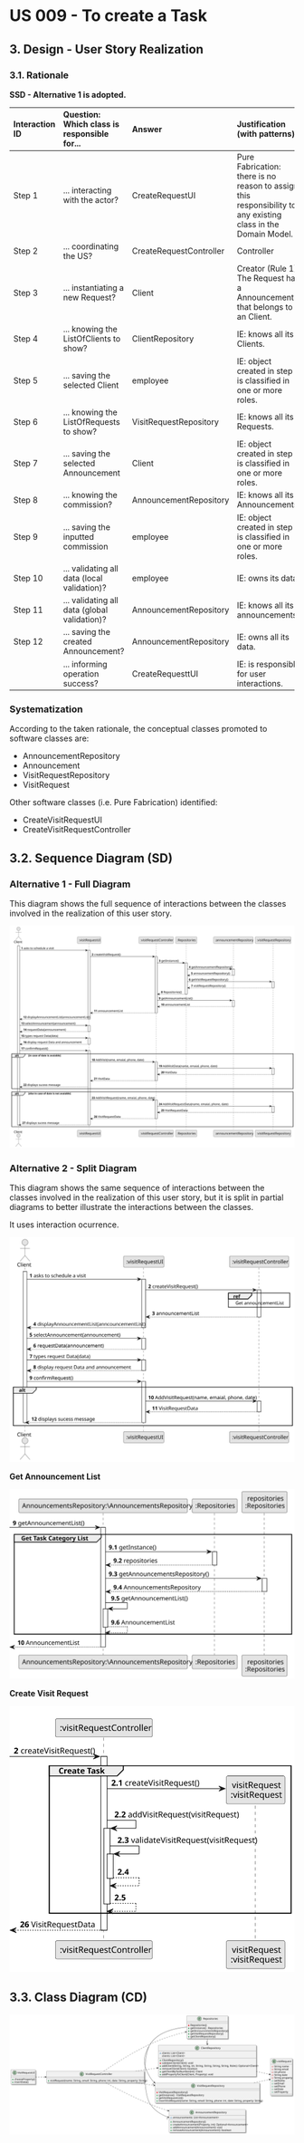 # US 009 - To create a Task

## 3. Design - User Story Realization

### 3.1. Rationale

**SSD - Alternative 1 is adopted.**

| Interaction ID | Question: Which class is responsible for...    | Answer                  | Justification (with patterns)                                                                                 |
|:---------------|:-----------------------------------------------|:------------------------|:--------------------------------------------------------------------------------------------------------------|
| Step 1         | 	... interacting with the actor?               | CreateRequestUI         | Pure Fabrication: there is no reason to assign this responsibility to any existing class in the Domain Model. |
| Step 2	  		    | 	... coordinating the US?                      | CreateRequestController | Controller                                                                                                    |
| Step 3	  		    | 	... instantiating a new Request?              | Client                  | Creator (Rule 1): The Request has a Announcement that belongs to an Client.                                   |
| Step 4			  		  | ... knowing the ListOfClients to show?         | ClientRepository        | IE: knows all its Clients.                                                                                    |
| Step 5	  		    | 	... saving the selected Client 						         | employee                | IE:  object created in step 3 is classified in one or more roles.                                             |
| Step 6		       | 	... knowing the ListOfRequests to show? 					 | VisitRequestRepository  | IE: knows all its Requests.                                                                                   |
| Step 7  		     | 		... saving the selected Announcement		       | Client                  | IE: object created in step 3 is classified in one or more roles.                                              |
| Step 8  		     | 	... knowing the commission?                   | AnnouncementRepository  | IE: knows all its Announcements.                                                                              |
| Step 9  		     | 	... saving the inputted commission            | employee                | IE: object created in step 1 is classified in one or more roles.                                              |
| Step 10  		    | 	... validating all data (local validation)?   | employee                | IE: owns its data.                                                                                            |
| Step 11 		     | 		... validating all data (global validation)? | AnnouncementRepository  | IE: knows all its announcements.                                                                              |              
| Step 12  		    | 	... saving the created Announcement?          | AnnouncementRepository  | IE: owns all its data.                                                                                        | 
| 			  		        | 	... informing operation success?              | CreateRequesttUI        | IE: is responsible for user interactions.                                                                     |

### Systematization ##

According to the taken rationale, the conceptual classes promoted to software classes are:

* AnnouncementRepository
* Announcement
* VisitRequestRepository
* VisitRequest

Other software classes (i.e. Pure Fabrication) identified:

* CreateVisitRequestUI
* CreateVisitRequestController

## 3.2. Sequence Diagram (SD)

### Alternative 1 - Full Diagram

This diagram shows the full sequence of interactions between the classes involved in the realization of this user story.

![Sequence Diagram - Full](svg/us009-sequence-diagram-full.svg)

### Alternative 2 - Split Diagram

This diagram shows the same sequence of interactions between the classes involved in the realization of this user story,
but it is split in partial diagrams to better illustrate the interactions between the classes.

It uses interaction ocurrence.

![Sequence Diagram - split](svg/us009-sequence-diagram-split.svg)

**Get Announcement List**

![Sequence Diagram - Partial - Get Clients List](svg/us009-sequence-diagram-partial-get-Announcement-list.svg)

**Create Visit Request**

![Sequence Diagram - Partial - Create Announcement](svg/us009-sequence-diagram-partial-create-VisitRequest.svg)

## 3.3. Class Diagram (CD)

![Class Diagram](svg/us009-class-diagram.svg)